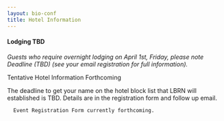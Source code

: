 ```yaml
---
layout: bio-conf
title: Hotel Information
---
```


#### Lodging TBD

*Guests who require overnight lodging on April 1st, Friday, please note Deadline (TBD) (see your email registration for full information).*

Tentative Hotel Information Forthcoming

<div class="well">
  <p class="text-error">
    The deadline to get your name on the hotel block list that LBRN will established is TBD. Details are in the registration form and follow up email.
  </p>
  
	  Event Registration Form currently forthcoming.
	  
</div>

